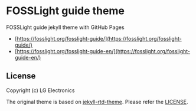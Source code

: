 # FOSSLight guide theme

FOSSLight guide jekyll theme with GitHub Pages

- [https://fosslight.org/fosslight-guide/](https://fosslight.org/fosslight-guide/)
- [https://fosslight.org/fosslight-guide-en/](https://fosslight.org/fosslight-guide-en/)


## License
Copyright (c) LG Electronics

The original theme is based on [jekyll-rtd-theme](https://github.com/rundocs/jekyll-rtd-theme).
Please refer the [LICENSE](LICENSE).
